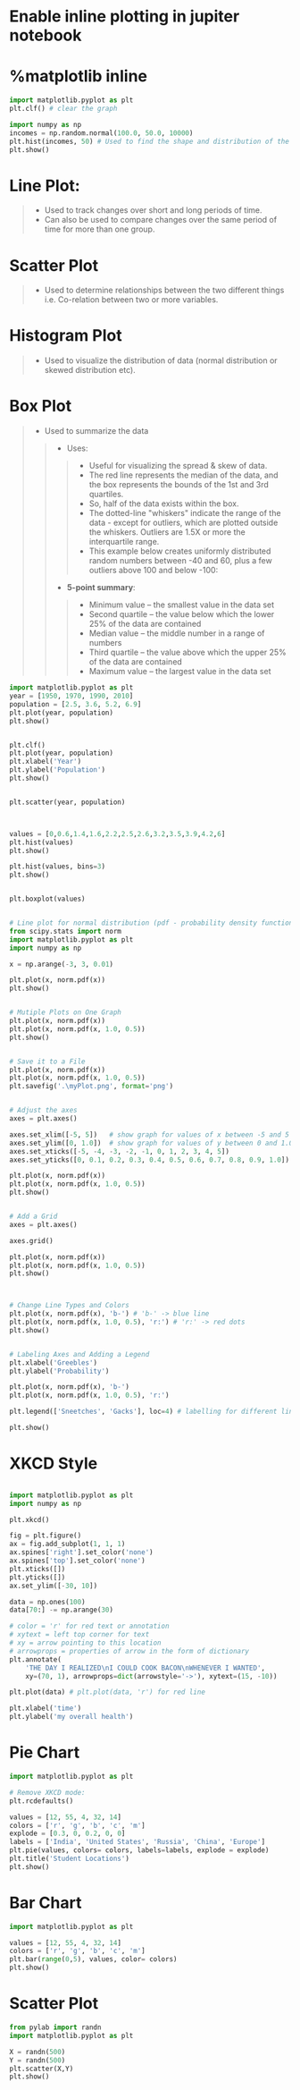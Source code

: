 # Enable inline plotting in jupiter notebook
# %matplotlib inline

```python
import matplotlib.pyplot as plt
plt.clf() # clear the graph

import numpy as np
incomes = np.random.normal(100.0, 50.0, 10000)
plt.hist(incomes, 50) # Used to find the shape and distribution of the data
plt.show()
```

# Line Plot:
>* Used to track changes over short and long periods of time.
>* Can also be used to compare changes over the same period of time for more than one group.

# Scatter Plot
>* Used to determine relationships between the two different things i.e. Co-relation between two or more variables.

# Histogram Plot
>* Used to visualize the distribution of data (normal distribution or skewed distribution etc).

# Box Plot
>* Used to summarize the data
>>* Uses:
>>>* Useful for visualizing the spread & skew of data.
>>>* The red line represents the median of the data, and the box represents the bounds of the 1st and 3rd quartiles.
>>>* So, half of the data exists within the box.
>>>* The dotted-line "whiskers" indicate the range of the data - except for outliers, which are plotted outside the whiskers. Outliers are 1.5X or more the interquartile range.
>>>* This example below creates uniformly distributed random numbers between -40 and 60, plus a few outliers above 100 and below -100:
>>* **5-point summary**:
>>>* Minimum value – the smallest value in the data set
>>>* Second quartile – the value below which the lower 25% of the data are contained
>>>* Median value – the middle number in a range of numbers
>>>* Third quartile – the value above which the upper 25% of the data are contained
>>>* Maximum value – the largest value in the data set

```python
import matplotlib.pyplot as plt
year = [1950, 1970, 1990, 2010]
population = [2.5, 3.6, 5.2, 6.9]
plt.plot(year, population)
plt.show()


plt.clf()
plt.plot(year, population)
plt.xlabel('Year')
plt.ylabel('Population')
plt.show()


plt.scatter(year, population)



values = [0,0.6,1.4,1.6,2.2,2.5,2.6,3.2,3.5,3.9,4.2,6]
plt.hist(values)
plt.show()

plt.hist(values, bins=3)
plt.show()


plt.boxplot(values)


# Line plot for normal distribution (pdf - probability density function)
from scipy.stats import norm
import matplotlib.pyplot as plt
import numpy as np

x = np.arange(-3, 3, 0.01)

plt.plot(x, norm.pdf(x))
plt.show()


# Mutiple Plots on One Graph
plt.plot(x, norm.pdf(x))
plt.plot(x, norm.pdf(x, 1.0, 0.5))
plt.show()


# Save it to a File
plt.plot(x, norm.pdf(x))
plt.plot(x, norm.pdf(x, 1.0, 0.5))
plt.savefig('.\myPlot.png', format='png')


# Adjust the axes
axes = plt.axes()

axes.set_xlim([-5, 5])   # show graph for values of x between -5 and 5 
axes.set_ylim([0, 1.0])  # show graph for values of y between 0 and 1.0
axes.set_xticks([-5, -4, -3, -2, -1, 0, 1, 2, 3, 4, 5])
axes.set_yticks([0, 0.1, 0.2, 0.3, 0.4, 0.5, 0.6, 0.7, 0.8, 0.9, 1.0])

plt.plot(x, norm.pdf(x))
plt.plot(x, norm.pdf(x, 1.0, 0.5))
plt.show()


# Add a Grid
axes = plt.axes()

axes.grid()

plt.plot(x, norm.pdf(x))
plt.plot(x, norm.pdf(x, 1.0, 0.5))
plt.show()



# Change Line Types and Colors
plt.plot(x, norm.pdf(x), 'b-') # 'b-' -> blue line
plt.plot(x, norm.pdf(x, 1.0, 0.5), 'r:') # 'r:' -> red dots
plt.show()


# Labeling Axes and Adding a Legend
plt.xlabel('Greebles')
plt.ylabel('Probability')

plt.plot(x, norm.pdf(x), 'b-')
plt.plot(x, norm.pdf(x, 1.0, 0.5), 'r:')

plt.legend(['Sneetches', 'Gacks'], loc=4) # labelling for different lines in the graph

plt.show()

```


# XKCD Style
```python

import matplotlib.pyplot as plt
import numpy as np

plt.xkcd()

fig = plt.figure()
ax = fig.add_subplot(1, 1, 1)
ax.spines['right'].set_color('none')
ax.spines['top'].set_color('none')
plt.xticks([])
plt.yticks([])
ax.set_ylim([-30, 10])

data = np.ones(100)
data[70:] -= np.arange(30)

# color = 'r' for red text or annotation
# xytext = left top corner for text
# xy = arrow pointing to this location
# arrowprops = properties of arrow in the form of dictionary
plt.annotate(
    'THE DAY I REALIZED\nI COULD COOK BACON\nWHENEVER I WANTED',
    xy=(70, 1), arrowprops=dict(arrowstyle='->'), xytext=(15, -10)) 

plt.plot(data) # plt.plot(data, 'r') for red line

plt.xlabel('time')
plt.ylabel('my overall health')

```

# Pie Chart
```python
import matplotlib.pyplot as plt

# Remove XKCD mode:
plt.rcdefaults()

values = [12, 55, 4, 32, 14]
colors = ['r', 'g', 'b', 'c', 'm']
explode = [0.3, 0, 0.2, 0, 0]
labels = ['India', 'United States', 'Russia', 'China', 'Europe']
plt.pie(values, colors= colors, labels=labels, explode = explode)
plt.title('Student Locations')
plt.show()

```


# Bar Chart
```python
import matplotlib.pyplot as plt

values = [12, 55, 4, 32, 14]
colors = ['r', 'g', 'b', 'c', 'm']
plt.bar(range(0,5), values, color= colors)
plt.show()

```

# Scatter Plot
```python
from pylab import randn
import matplotlib.pyplot as plt

X = randn(500)
Y = randn(500)
plt.scatter(X,Y)
plt.show()
```

